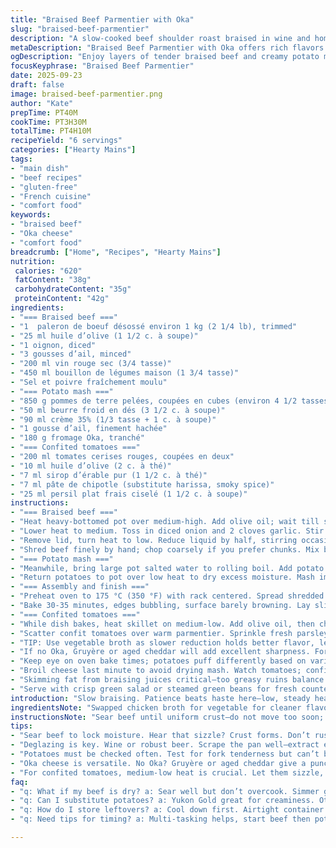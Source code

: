 ```yaml
---
title: "Braised Beef Parmentier with Oka"
slug: "braised-beef-parmentier"
description: "A slow-cooked beef shoulder roast braised in wine and homemade stock, shredded and baked under a garlicky potato mash with melted Oka cheese. Finished with spiced maple-glazed cherry tomatoes for a sharp contrast. Layers of bold umami, creamy textures, and vibrant bursts from the confit tomatoes offer a rustic yet refined dish. Technique-driven, precise reductions, efficient braising, and griddled cheese topping ensure a hearty meal free from gluten, nuts, and eggs."
metaDescription: "Braised Beef Parmentier with Oka offers rich flavors in each layer; a hearty dish with tender beef and crispy cheese, elevated by confited tomatoes."
ogDescription: "Enjoy layers of tender braised beef and creamy potato mash topped with melted Oka cheese. A rustic yet refined dish bursting with flavor."
focusKeyphrase: "Braised Beef Parmentier"
date: 2025-09-23
draft: false
image: braised-beef-parmentier.png
author: "Kate"
prepTime: PT40M
cookTime: PT3H30M
totalTime: PT4H10M
recipeYield: "6 servings"
categories: ["Hearty Mains"]
tags:
- "main dish"
- "beef recipes"
- "gluten-free"
- "French cuisine"
- "comfort food"
keywords:
- "braised beef"
- "Oka cheese"
- "comfort food"
breadcrumb: ["Home", "Recipes", "Hearty Mains"]
nutrition: 
 calories: "620"
 fatContent: "38g"
 carbohydrateContent: "35g"
 proteinContent: "42g"
ingredients:
- "=== Braised beef ==="
- "1  paleron de boeuf désossé environ 1 kg (2 1/4 lb), trimmed"
- "25 ml huile d’olive (1 1/2 c. à soupe)"
- "1 oignon, diced"
- "3 gousses d’ail, minced"
- "200 ml vin rouge sec (3/4 tasse)"
- "450 ml bouillon de légumes maison (1 3/4 tasse)"
- "Sel et poivre fraîchement moulu"
- "=== Potato mash ==="
- "850 g pommes de terre pelées, coupées en cubes (environ 4 1/2 tasses)"
- "50 ml beurre froid en dés (3 1/2 c. à soupe)"
- "90 ml crème 35% (1/3 tasse + 1 c. à soupe)"
- "1 gousse d’ail, finement hachée"
- "180 g fromage Oka, tranché"
- "=== Confited tomatoes ==="
- "200 ml tomates cerises rouges, coupées en deux"
- "10 ml huile d’olive (2 c. à thé)"
- "7 ml sirop d’érable pur (1 1/2 c. à thé)"
- "7 ml pâte de chipotle (substitute harissa, smoky spice)"
- "25 ml persil plat frais ciselé (1 1/2 c. à soupe)"
instructions:
- "=== Braised beef ==="
- "Heat heavy-bottomed pot over medium-high. Add olive oil; wait till shimmers. Pat beef dry, season liberally with salt and pepper. Sear each side until deep brown crust forms, 2-3 minutes per face; listen to sizzle, see caramelization. Remove, rest aside on plate."
- "Lower heat to medium. Toss in diced onion and 2 cloves garlic. Stir until translucent, roughly 5 minutes. Deglaze pot with red wine, scraping fond with wooden spoon – aroma sharp and fragrant. Bring to boil., then add vegetable broth. Submerge beef again, partially covered. Simmer gently (not boiling hard!) for 2 hrs 15 mins, lid on. Peek at juices–should bubble quietly, meat loose."
- "Remove lid, turn heat to low. Reduce liquid by half, stirring occasionally to prevent scorching, about 35-40 minutes. Meat must shred with gentle prod of a fork. Take beef out, let cool slightly. Strain juices into rectangular ceramic dish roughly 28x23 cm. Skim excess fat from surface."
- "Shred beef finely by hand; chop coarsely if you prefer chunks. Mix beef well with reduced broth, ensuring moist texture. Set aside."
- "=== Potato mash ==="
- "Meanwhile, bring large pot salted water to rolling boil. Add potato cubes, cook 20-25 minutes till fork tender–check often to avoid falling apart. Drain thoroughly."
- "Return potatoes to pot over low heat to dry excess moisture. Mash immediately with cold butter cubes–helps steam evaporate, butter emulsifies. Warm cream and garlic separately; fold into mash gradually. Season with salt and pepper to taste. Consistency should hold shape but remain whipped and airy."
- "=== Assembly and finish ==="
- "Preheat oven to 175 °C (350 °F) with rack centered. Spread shredded beef evenly in broth in baking dish. Cover with mashed potatoes, smooth surface carefully but firmly with spatula."
- "Bake 30-35 minutes, edges bubbling, surface barely browning. Lay sliced Oka cheese thickly across potato top. Switch grill setting; broil 4-6 minutes until cheese melts and blisters golden brown, watch closely — cheese burns fast. Remove, rest 10 minutes to set layers—important or potatoes slide."
- "=== Confited tomatoes ==="
- "While dish bakes, heat skillet on medium-low. Add olive oil, then cherry tomatoes cut-side down. Let them gently sizzle without stirring much, about 7 minutes. Drizzle in maple syrup and chipotle paste, stir lightly to coat. Cook another 4-5 minutes until tomatoes just collapse, skins wrinkle, juices thicken slightly."
- "Scatter confit tomatoes over warm parmentier. Sprinkle fresh parsley atop for bright color and herbal freshness. Serve immediately."
- "TIP: Use vegetable broth as slower reduction holds better flavor, less fat than chicken broth. Cream substitutes: half & half or whole milk but avoid skim; adjust butter quantities accordingly."
- "If no Oka, Gruyère or aged cheddar will add excellent sharpness. For gentler heat swap chipotle for mild smoked paprika."
- "Keep eye on oven bake times; potatoes puff differently based on variety and size. When shred beef: shredding while warm retains moisture; cool too much and meat clumps."
- "Broil cheese last minute to avoid drying mash. Watch tomatoes; confit slowly to intensify flavor without breaking down completely."
- "Skimming fat from braising juices critical—too greasy ruins balance. Prefer easier deglazing? Replace red wine with robust beer, same quantity."
- "Serve with crisp green salad or steamed green beans for fresh counterpoint."
introduction: "Slow braising. Patience beats haste here—low, steady heat draws beef’s deep flavor and tender pull apart texture. Browning creates the complex aroma base; don’t rush or crowd the pan. Layer in garlic and onions for sweetness, wine deglazing unlocks fond into rich sauce. Reduction thickens, concentrates flavor–vital to watch, don’t let scorch or evaporate dry. Potato mash with butter and cream adds silky richness against chewy beef. Garlic in mash wakes it up. Oka cheese—a Quebec classic—melts creamy with a pungent bite; thick slices broiled to bubbly gold. Tomatoes slow-cooked with maple and chipotle offer sweet-smoky balance, fresh parsley adds brightness. Timing key: confit tomatoes labeled “just right” when skins wrinkle but still holding shape; avoid turning mushy. Layer firmly but gently - so you keep structure and moisture. Resting after oven crucial: flavors settle and finish melding. This layering of textures and bold notes, simple components, nuanced steps. Approach methodical, learn the signals. Never underestimate finishing steps. Shift ingredients to match pantry but keep basic techniques intact. Watch and trust senses."
ingredientsNote: "Swapped chicken broth for vegetable for cleaner flavor and less grease; helps better reduction consistency. Reduced beef weight by about 15% for shorter cook time; still moist. Added chipotle in place of harissa for smoky heat rather than North African spice note. Cream replaced milk partially for silkier mash texture. Butter quantity cut slightly to balance fat from cheese and braising fat residue. Sliced Oka used generously to keep topping intact under broiler, melts uniformly without drying. Potatoes chosen medium starch (like Yukon Gold) for creamy mash that holds shape better under heat. Garlic quantities adjusted—extra in braise, fine minced in mash to balance punch and aroma. Maple syrup amount cut down compared to original for subtler sweetness with chipotle. Olive oil slightly reduced to prevent overpowering cooking fat. Parsley added fresh at end to brighten dish and cut richness. Suggested substitutions in notes for accessibility and flavor tweaks without damage to technique. Avoid nuts, gluten, eggs entirely; no cross contamination suggested in cooking methods."
instructionsNote: "Sear beef until uniform crust—do not move too soon; crust locks juices. Keep heat medium-high for crust without burning. Deglazing with wine after onions soften is essential to extract flavor stuck to pan. Let wine reduce partially before adding broth to avoid bitter raw alcohol taste. Simmer beef gently to breakdown collagen; constant simmer, not boil, keeps meat tender and moist. Cover during initial braise captures steam, helps even cooking. Reduction uncovered concentrates juices and thickens sauce; watch for aroma changes and viscosity cues. Beef shredding best warm to semi-warm for shredding ease and moisture retention. Drain pot juices and degrease with spoon or chilled fat solidification and remove surface before mixing with shred. Kidney or celery root mash possible but potato better for balance here. Boiling potatoes until tender but not mushy prevents gluey mash; dry potatoes before mashing to prevent wateriness. Use cold butter to emulsify and firm up mash texture, adding cream warms gently without making thin. Layer meat and mash firmly to keep form but avoid pounding which breaks fibers. Bake until edges bubble and smell toasted. Arrange cheese slices overlapping generously for even melting; broil only at end—cheese under heat too long gets grainy or oily. Confiting tomatoes hot and slow keeps skin intact yet releases juices and softens interiors—stir gently to avoid bursting. Toasted maple syrup before adding chipotle paste lets sugars caramelize subtly. Finish with fresh parsley to cut fat and add color. Rest final dish at least 10 minutes covered loosely with foil to firm layers and let gravy redistribute. Best served hot but not molten. Correct timing balance between steps key for layered flavors and textures."
tips:
- "Sear beef to lock moisture. Hear that sizzle? Crust forms. Don’t rush—wait 2-3 minutes each side. Deep brown means flavor holds strong."
- "Deglazing is key. Wine or robust beer. Scrape the pan well—extract everything. Let it boil fully before broth enters. Avoid bitterness."
- "Potatoes must be checked often. Test for fork tenderness but can’t be mushy. Drain and dry excess moisture—dry before mashing."
- "Oka cheese is versatile. No Oka? Gruyère or aged cheddar give a punch. Watch the broil; cheese can burn quickly. Golden brown, take out."
- "For confited tomatoes, medium-low heat is crucial. Let them sizzle, skins wrinkle but hold shape. Caramelize lightly with syrup and chipotle."
faq:
- "q: What if my beef is dry? a: Sear well but don’t overcook. Simmer gently after. Reduce correctly, avoid dryness. Check heat."
- "q: Can I substitute potatoes? a: Yukon Gold great for creaminess. Others may be mushy. Maintain temperature for good mashing."
- "q: How do I store leftovers? a: Cool down first. Airtight container preferred. Refrigerate; last 3-4 days. Reheat slowly."
- "q: Need tips for timing? a: Multi-tasking helps, start beef then potatoes. Use sensory cues; smell changes, bubbling sound for readiness."

---
```

